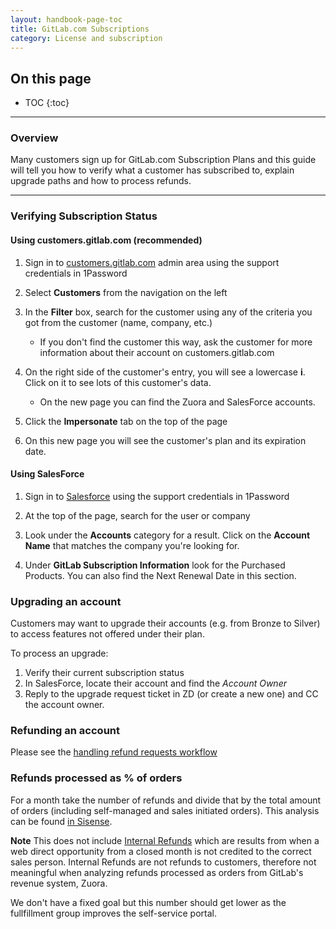```yaml
---
layout: handbook-page-toc
title: GitLab.com Subscriptions
category: License and subscription
---
```


## On this page
- TOC
{:toc}

----

### Overview
Many customers sign up for GitLab.com Subscription Plans and this guide will
tell you how to verify what a customer has subscribed to, explain upgrade paths
and how to process refunds.

---

### Verifying Subscription Status

#### Using customers.gitlab.com (recommended)

1. Sign in to [customers.gitlab.com](https://customers.gitlab.com/admin) admin area using the
   support credentials in 1Password

1. Select **Customers** from the navigation on the left

1. In the **Filter** box, search for the customer using any of the criteria
   you got from the customer (name, company, etc.)

   + If you don't find the customer this way, ask the customer for more
     information about their account on customers.gitlab.com

1. On the right side of the customer's entry, you will see a lowercase **i**.
   Click on it to see lots of this customer's data.

   + On the new page you can find the Zuora and SalesForce accounts.

1. Click the **Impersonate** tab on the top of the page
1. On this new page you will see the customer's plan and its expiration date.

#### Using SalesForce

1. Sign in to [Salesforce](https://login.salesforce.com/) using the support
   credentials in 1Password

1. At the top of the page, search for the user or company

1. Look under the **Accounts** category for a result.  Click on the **Account
   Name** that matches the company you're looking for.

1. Under **GitLab Subscription Information** look for the Purchased Products.
   You can also find the Next Renewal Date in this section.


### Upgrading an account
Customers may want to upgrade their accounts (e.g. from Bronze to Silver) to
access features not offered under their plan.

To process an upgrade:

1. Verify their current subscription status
1. In SalesForce, locate their account and find the *Account Owner*
1. Reply to the upgrade request ticket in ZD (or create a new one) and CC the
   account owner.

### Refunding an account
Please see the [handling refund requests workflow](https://about.gitlab.com/handbook/support/workflows/billing-related_workflows.html#refunds)

### Refunds processed as % of orders

For a month take the number of refunds and divide that by the total amount of orders (including self-managed and sales initiated orders). This analysis can be found [in Sisense](https://app.periscopedata.com/app/gitlab/527913/Product-KPIs?widget=7720228&udv=0).

**Note** This does not include [Internal Refunds](/handbook/business-ops/order-processing/#how-to-handle-duplicate-accounts-and-opportunities-from-web-direct-purchases) which are results from when a web direct opportunity from a closed month is not credited to the correct sales person. Internal Refunds are not refunds to customers, therefore not meaningful when analyzing refunds processed as orders from GitLab's revenue system, Zuora.

We don't have a fixed goal but this number should get lower as the fullfillment group improves the self-service portal.
